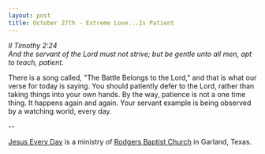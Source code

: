 ```yaml
---
layout: post
title: October 27th - Extreme Love...Is Patient
---
```


_II Timothy 2:24  
And the servant of the Lord must not strive; but be gentle unto all
men, apt to teach, patient._

There is a song called, "The Battle Belongs to the Lord," and that
is what our verse for today is saying. You should patiently defer to
the Lord, rather than taking things into your own hands. By the way,
patience is not a one time thing. It happens again and again. Your
servant example is being observed by a watching world, every day.

 --

<a href=http://jesuseveryday.net>Jesus Every Day</a> is a ministry of <a href=http://rodgersbaptist.net>Rodgers Baptist Church</a> in Garland, Texas.
